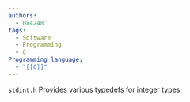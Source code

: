 ```yaml
---
authors:
  - 0x4248
tags:
  - Software
  - Programming
  - C
Programming language:
  - "[[C]]"
---
```

`stdint.h` Provides various typedefs for integer types.
